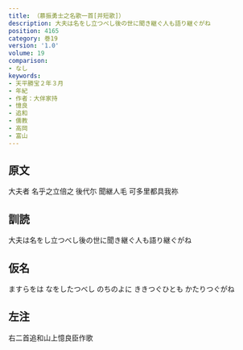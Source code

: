 ```yaml
---
title: （慕振勇士之名歌一首[并短歌]）
description: 大夫は名をし立つべし後の世に聞き継ぐ人も語り継ぐがね
position: 4165
category: 巻19
version: '1.0'
volume: 19
comparison:
- なし
keywords:
- 天平勝宝２年３月
- 年紀
- 作者：大伴家持
- 憶良
- 追和
- 儒教
- 高岡
- 富山
---
```


## 原文

大夫者 名乎之立倍之 後代尓 聞継人毛 可多里都具我祢

## 訓読

大夫は名をし立つべし後の世に聞き継ぐ人も語り継ぐがね

## 仮名

ますらをは なをしたつべし のちのよに ききつぐひとも かたりつぐがね

## 左注

右二首追和山上憶良臣作歌
